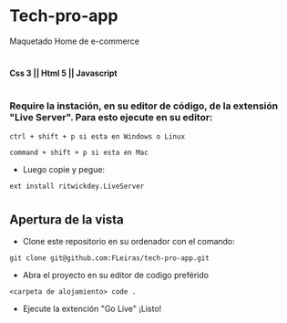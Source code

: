 # Tech-pro-app

Maquetado Home de e-commerce

#

#### Css 3 || Html 5 || Javascript

#

### Require la instación, en su editor de código, de la extensión "Live Server". Para esto ejecute en su editor:

```
ctrl + shift + p si esta en Windows o Linux

command + shift + p si esta en Mac
```

- Luego copie y pegue:

```
ext install ritwickdey.LiveServer
```

#

## Apertura de la vista

- Clone este repositorio en su ordenador con el comando:

```
git clone git@github.com:FLeiras/tech-pro-app.git
```

- Abra el proyecto en su editor de codigo preférido

```
<carpeta de alojamiento> code .
```

- Ejecute la extención "Go Live" ¡Listo!
